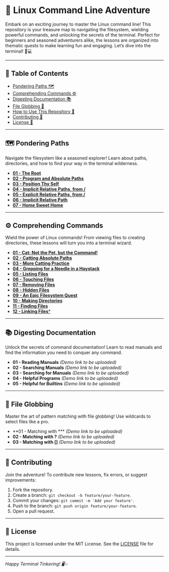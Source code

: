 # 🚀 Linux Command Line Adventure

Embark on an exciting journey to master the Linux command line! This repository is your treasure map to navigating the filesystem, wielding powerful commands, and unlocking the secrets of the terminal. Perfect for beginners and seasoned adventurers alike, the lessons are organized into thematic quests to make learning fun and engaging. Let’s dive into the terminal! 🐧💻

---

## 📜 Table of Contents

- [Pondering Paths 🗺️](https://github.com/uchihashahin01/Linux---Your-Friend/tree/main/01%20-%20Pondering%20Paths)
- [Comprehending Commands ⚙️](https://github.com/uchihashahin01/Linux---Your-Friend/tree/main/02%20-%20Comprehending%20Commands)
- [Digesting Documentation 📚](#)
- [File Globbing 🌟](#)
- [How to Use This Repository 🧭](#)
- [Contributing 🤝](#)
- [License 📜](#)

---

## 🗺️ Pondering Paths

Navigate the filesystem like a seasoned explorer! Learn about paths, directories, and how to find your way in the terminal wilderness.

- [**01 - The Root**](https://github.com/uchihashahin01/Linux---Your-Friend/blob/main/01%20-%20Pondering%20Paths/01%20-%20The%20Root.markdown)
- [**02 - Program and Absolute Paths**](https://github.com/uchihashahin01/Linux---Your-Friend/blob/main/01%20-%20Pondering%20Paths/02%20-%20Program%20and%20Absolute%20Paths.markdown)
- [**03 - Position Thy Self**](https://github.com/uchihashahin01/Linux---Your-Friend/blob/main/01%20-%20Pondering%20Paths/03%20-%20Position%20thy%20Self.markdown)
- [**04 - Implicit Relative Paths, from /**](https://github.com/uchihashahin01/Linux---Your-Friend/blob/main/01%20-%20Pondering%20Paths/04%20-%20Implicit%20Relative%20Paths%2C%20from%20(backslash).markdown)
- [**05 - Explicit Relative Paths, from /**](https://github.com/uchihashahin01/Linux---Your-Friend/blob/main/01%20-%20Pondering%20Paths/05%20-%20explicit%20relative%20paths%2C%20from%20().markdown)
- [**06 - Implicit Relative Path**](https://github.com/uchihashahin01/Linux---Your-Friend/blob/main/01%20-%20Pondering%20Paths/06%20-%20Implicit%20Relative%20Path.markdown)
- [**07 - Home Sweet Home**](https://github.com/uchihashahin01/Linux---Your-Friend/blob/main/01%20-%20Pondering%20Paths/07%20-%20Home%20Sweet%20Home.markdown)

---

## ⚙️ Comprehending Commands

Wield the power of Linux commands! From viewing files to creating directories, these lessons will turn you into a terminal wizard.

- [**01 - Cat: Not the Pet, but the Command!**](https://github.com/uchihashahin01/Linux---Your-Friend/blob/main/02%20-%20Comprehending%20Commands/01%20-%20cat%2C%20not%20the%20pet%2C%20but%20the%20command!.markdown)
- [**02 - Catting Absolute Paths**](https://github.com/uchihashahin01/Linux---Your-Friend/blob/main/02%20-%20Comprehending%20Commands/02%20-%20Catting%20Absolute%20Paths.markdown) 
- [**03 - More Catting Practice**](https://github.com/uchihashahin01/Linux---Your-Friend/blob/main/02%20-%20Comprehending%20Commands/03%20-%20More%20Catting%20Practice.markdown) 
- [**04 - Grepping for a Needle in a Haystack**](https://github.com/uchihashahin01/Linux---Your-Friend/blob/main/02%20-%20Comprehending%20Commands/04%20-%20Grepping%20for%20a%20Needle%20in%20a%20Haystack.markdown) 
- [**05 - Listing Files**](https://github.com/uchihashahin01/Linux---Your-Friend/blob/main/02%20-%20Comprehending%20Commands/05%20-%20Listing%20Files.markdown)
- [**06 - Touching Files**](https://github.com/uchihashahin01/Linux---Your-Friend/blob/main/02%20-%20Comprehending%20Commands/06%20-%20Touching%20Files.markdown)
- [**07 - Removing Files**](https://github.com/uchihashahin01/Linux---Your-Friend/blob/main/02%20-%20Comprehending%20Commands/07%20-%20Removing%20Files.markdown) 
- [**08 - Hidden Files**](https://github.com/uchihashahin01/Linux---Your-Friend/blob/main/02%20-%20Comprehending%20Commands/08%20-%20Hidden%20Files.markdown) 
- [**09 - An Epic Filesystem Quest**](https://github.com/uchihashahin01/Linux---Your-Friend/blob/main/02%20-%20Comprehending%20Commands/09%20-%20An%20Epic%20Filesystem%20Quest.markdown)
- [**10 - Making Directories**](https://github.com/uchihashahin01/Linux---Your-Friend/blob/main/02%20-%20Comprehending%20Commands/10%20-%20Making%20Directories.markdown)
- [**11 - Finding Files**](#) 
- [**12 - Linking Files***](#)

---

## 📚 Digesting Documentation

Unlock the secrets of command documentation! Learn to read manuals and find the information you need to conquer any command.

- **01 - Reading Manuals** *(Demo link to be uploaded)*
- **02 - Searching Manuals** *(Demo link to be uploaded)*
- **03 - Searching for Manuals** *(Demo link to be uploaded)*
- **04 - Helpful Programs** *(Demo link to be uploaded)*
- **05 - Helpful for Builtins** *(Demo link to be uploaded)*

---

## 🌟 File Globbing

Master the art of pattern matching with file globbing! Use wildcards to select files like a pro.

- **01 - Matching with *** *(Demo link to be uploaded)*
- **02 - Matching with ?** *(Demo link to be uploaded)*
- **03 - Matching with []** *(Demo link to be uploaded)*

---



## 🤝 Contributing

Join the adventure! To contribute new lessons, fix errors, or suggest improvements:

1. Fork the repository.
2. Create a branch: `git checkout -b feature/your-feature`.
3. Commit your changes: `git commit -m 'Add your feature'`.
4. Push to the branch: `git push origin feature/your-feature`.
5. Open a pull request.

---

## 📜 License

This project is licensed under the MIT License. See the [LICENSE](https://grok.com/chat/LICENSE) file for details.

---

*Happy Terminal Tinkering! 🖥️✨*